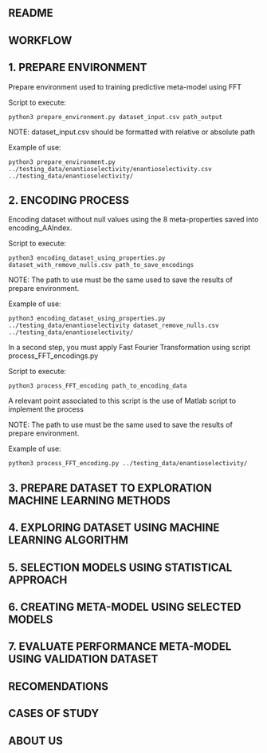 ## README

## WORKFLOW

## 1. PREPARE ENVIRONMENT

Prepare environment used to training predictive meta-model using FFT

Script to execute:


```
python3 prepare_environment.py dataset_input.csv path_output
```

NOTE: dataset_input.csv should be formatted with relative or absolute path

Example of use:

```
python3 prepare_environment.py ../testing_data/enantioselectivity/enantioselectivity.csv ../testing_data/enantioselectivity/

```

## 2. ENCODING PROCESS

Encoding dataset without null values using the 8 meta-properties saved into encoding_AAIndex.

Script to execute:

```
python3 encoding_dataset_using_properties.py dataset_with_remove_nulls.csv path_to_save_encodings
```

NOTE: The path to use must be the same used to save the results of prepare environment.

Example of use:

```
python3 encoding_dataset_using_properties.py ../testing_data/enantioselectivity dataset_remove_nulls.csv ../testing_data/enantioselectivity/

```

In a second step, you must apply Fast Fourier Transformation using script process_FFT_encodings.py

Script to execute:

```
python3 process_FFT_encoding path_to_encoding_data
```

A relevant point associated to this script is the use of Matlab script to implement the process

NOTE: The path to use must be the same used to save the results of prepare environment.

Example of use:

```
python3 process_FFT_encoding.py ../testing_data/enantioselectivity/
```
## 3. PREPARE DATASET TO EXPLORATION MACHINE LEARNING METHODS

## 4. EXPLORING DATASET USING MACHINE LEARNING ALGORITHM

## 5. SELECTION MODELS USING STATISTICAL APPROACH

## 6. CREATING META-MODEL USING SELECTED MODELS

## 7. EVALUATE PERFORMANCE META-MODEL USING VALIDATION DATASET

## RECOMENDATIONS

## CASES OF STUDY

## ABOUT US
